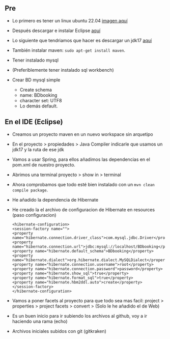 ## Pre

- Lo primero es tener un linux ubuntu 22.04 [imagen aquí](https://ubuntu.com/download/desktop)

- Después descargar e instalar Eclipse [aquí](https://www.eclipse.org/downloads/)

- Lo siguiente que tendriamos que hacer es descargar un jdk17 [aquí](https://download.oracle.com/java/17/latest/jdk-17_linux-aarch64_bin.tar.gz)

- También instalar maven: `sudo apt-get install maven`.

- Tener instalado mysql

- (Preferiblemente tener instalado sql workbench) 

- Crear BD mysql simple
  - Create schema
  - name: BDbooking
  - character set: UTF8
  - Lo demás default.

## En el IDE (Eclipse)

- Creamos un proyecto maven en un nuevo workspace sin arquetipo

- En el proyecto > propiedades > Java Compiler indicarle que usamos un jdk17 y la ruta de ese jdk

- Vamos a usar Spring, para ellos añadimos las dependencias en el pom.xml de nuestro proyecto.

- Abrimos una terminal proyecto > show in > terminal

- Ahora comprobamos que todo esté bien instalado con un `mvn clean compile package`.

- He añadido la dependencia de Hibernate

- He creado la el archivo de configuracion de Hibernate en resources (paso configuracion)
    ```
    <hibernate-configuration>
   <session-factory name="">
    <property name="hibernate.connection.driver_class">com.mysql.jdbc.Driver</property>
    <property name="hibernate.connection.url">jdbc:mysql://localhost/BDbooking</property>
    <property name="hibernate.default_schema">BDbooking</property>
    <property name="hibernate.dialect">org.hibernate.dialect.MySQLDialect</property>
    <property name="hibernate.connection.username">root</property>
    <property name="hibernate.connection.password">password</property>
    <property name="hibernate.show_sql">true</property>
    <property name="hibernate.format_sql">true</property>
    <property name="hibernate.hbm2ddl.auto">create</property>
   </session-factory>
  </hibernate-configuration>
    ```  
- Vamos a poner facets al proyecto para que todo sea mas facil: project > properties > project facets > convert > (Solo le he añadido el de Web)


- Es un buen inicio para ir subiendo los archivos al github, voy a ir haciendo una rama (echo)
- Archivos iniciales subidos con git (gitkraken)
  
